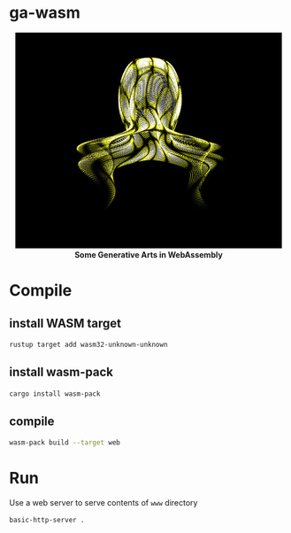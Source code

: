 # ga-wasm

<p align="center">
  <img src=".assets/shot.jpg" alt="Screenshot"><br/>
  <strong>Some Generative Arts in WebAssembly</strong>
</p>

# Compile 
## install WASM target
```bash
rustup target add wasm32-unknown-unknown
```

## install wasm-pack
```bash
cargo install wasm-pack
```

## compile 
```bash
wasm-pack build --target web
```

# Run

Use a web server to serve contents of `www` directory
```bash
basic-http-server .
```

